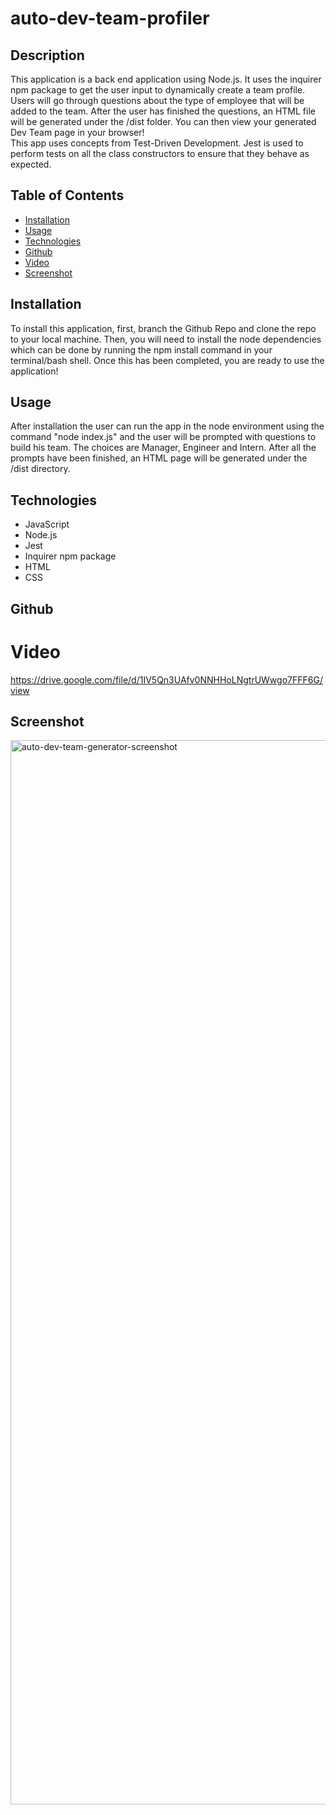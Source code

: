 # auto-dev-team-profiler

## Description
This application is a back end application using Node.js. It uses the inquirer npm package to get the user input to dynamically create a team profile. Users will go through questions about the type of employee that will be added to the team.  After the user has finished the questions, an HTML file will be generated under the /dist folder. You can then view your generated Dev Team page in your browser! </br>
   This app uses concepts from Test-Driven Development. Jest is used to perform tests on all the class constructors to ensure that they behave as expected.

## Table of Contents

- [Installation](#installation)
- [Usage](#usage)
- [Technologies](#technologies)
- [Github](#github)
- [Video](#video)
- [Screenshot](#screenshot)


## Installation
To install this application, first, branch the Github Repo and clone the repo to your local machine. Then, you will need to install the node dependencies which can be done by running the npm install command in your terminal/bash shell. Once this has been completed, you are ready to use the application!

## Usage
After installation the user can run the app in the node environment using the command "node index.js" and the user will be prompted with questions to build his team. The choices are Manager, Engineer and Intern. After all the prompts have been finished, an HTML page will be generated under the /dist directory.

## Technologies
* JavaScript
* Node.js
* Jest
* Inquirer npm package
* HTML
* CSS

## Github

# Video
https://drive.google.com/file/d/1IV5Qn3UAfv0NNHHoLNgtrUWwgo7FFF6G/view

## Screenshot
<img width="1703" alt="auto-dev-team-generator-screenshot" src="https://user-images.githubusercontent.com/102756451/163695113-fe9ae84b-2d42-46c2-9add-d4e8d8f67345.png">
